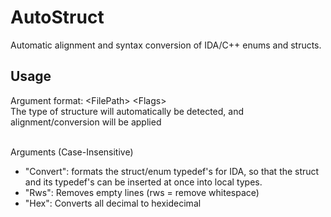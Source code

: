 # AutoStruct
Automatic alignment and syntax conversion of IDA/C++ enums and structs.

## Usage
Argument format: &lt;FilePath&gt; &lt;Flags&gt;</br>
The type of structure will automatically be detected, and alignment/conversion will be applied</br></br>

Arguments (Case-Insensitive)
- "Convert": formats the struct/enum typedef's for IDA, so that the struct and its typedef's can be inserted at once into local types.
- "Rws": Removes empty lines (rws = remove whitespace)
- "Hex": Converts all decimal to hexidecimal